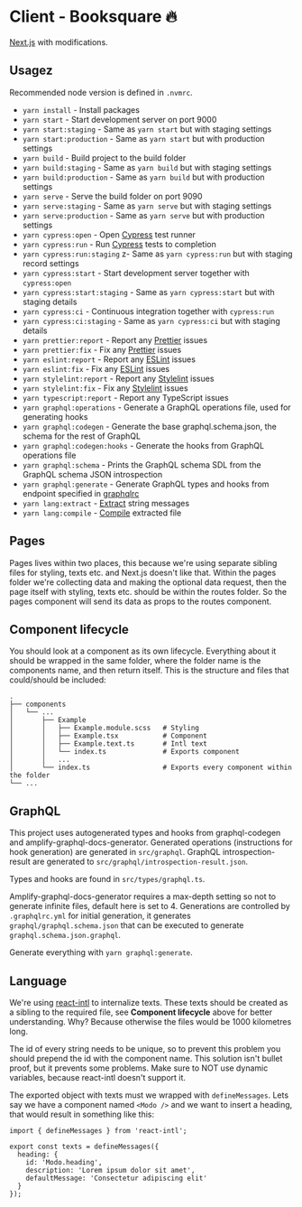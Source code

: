 # Client - Booksquare :fire:

[Next.js](https://nextjs.org/) with modifications.

## Usagez

Recommended node version is defined in `.nvmrc`.

- `yarn install` - Install packages
- `yarn start` - Start development server on port 9000
- `yarn start:staging` - Same as `yarn start` but with staging settings
- `yarn start:production` - Same as `yarn start` but with production settings
- `yarn build` - Build project to the build folder
- `yarn build:staging` - Same as `yarn build` but with staging settings
- `yarn build:production` - Same as `yarn build` but with production settings
- `yarn serve` - Serve the build folder on port 9090
- `yarn serve:staging` - Same as `yarn serve` but with staging settings
- `yarn serve:production` - Same as `yarn serve` but with production settings
- `yarn cypress:open` - Open [Cypress](https://www.cypress.io/) test runner
- `yarn cypress:run` - Run [Cypress](https://www.cypress.io/) tests to completion
- `yarn cypress:run:staging` z- Same as `yarn cypress:run` but with staging record settings
- `yarn cypress:start` - Start development server together with `cypress:open`
- `yarn cypress:start:staging` - Same as `yarn cypress:start` but with staging details
- `yarn cypress:ci` - Continuous integration together with `cypress:run`
- `yarn cypress:ci:staging` - Same as `yarn cypress:ci` but with staging details
- `yarn prettier:report` - Report any [Prettier](https://prettier.io/) issues
- `yarn prettier:fix` - Fix any [Prettier](https://prettier.io/) issues
- `yarn eslint:report` - Report any [ESLint](https://eslint.org/) issues
- `yarn eslint:fix` - Fix any [ESLint](https://eslint.org/) issues
- `yarn stylelint:report` - Report any [Stylelint](https://stylelint.io/) issues
- `yarn stylelint:fix` - Fix any [Stylelint](https://stylelint.io/) issues
- `yarn typescript:report` - Report any TypeScript issues
- `yarn graphql:operations` - Generate a GraphQL operations file, used for generating hooks
- `yarn graphql:codegen` - Generate the base graphql.schema.json, the schema for the rest of GraphQL
- `yarn graphql:codegen:hooks` - Generate the hooks from GraphQL operations file
- `yarn graphql:schema` - Prints the GraphQL schema SDL from the GraphQL schema JSON introspection
- `yarn graphql:generate` - Generate GraphQL types and hooks from endpoint specified in [graphqlrc](https://graphql-code-generator.com/)
- `yarn lang:extract` - [Extract](https://formatjs.io/docs/tooling/cli#extraction) string messages
- `yarn lang:compile` - [Compile](https://formatjs.io/docs/tooling/cli#compilation) extracted file

## Pages

Pages lives within two places, this because we're using separate sibling files for styling, texts etc. and Next.js doesn't like that. Within the pages folder we're collecting data and making the optional data request, then the page itself with styling, texts etc. should be within the routes folder. So the pages component will send its data as props to the routes component.

## Component lifecycle

You should look at a component as its own lifecycle. Everything about it should be wrapped in the same folder, where the folder name is the components name, and then return itself. This is the structure and files that could/should be included:

```
.
├── components
│   └── ...
│       ├── Example
│       │   ├── Example.module.scss   # Styling
│       │   ├── Example.tsx           # Component
│       │   ├── Example.text.ts       # Intl text
│       │   └── index.ts              # Exports component
│       │   ...
│       └── index.ts                  # Exports every component within the folder
└── ...
```

## GraphQL

This project uses autogenerated types and hooks from graphql-codegen and amplify-graphql-docs-generator.
Generated operations (instructions for hook generation) are generated in `src/graphql`. GraphQL introspection-result are generated to `src/graphql/introspection-result.json`.

Types and hooks are found in `src/types/graphql.ts`.

Amplify-graphql-docs-generator requires a max-depth setting so not to generate infinite files, default here is set to 4.
Generations are controlled by `.graphqlrc.yml` for initial generation, it generates `graphql/graphql.schema.json` that can be executed to
generate `graphql.schema.json.graphql`.

Generate everything with `yarn graphql:generate`.

## Language

We're using [react-intl](https://formatjs.io/docs/react-intl/) to internalize texts. These texts should be created as a sibling to the required file, see **Component lifecycle** above for better understanding. Why? Because otherwise the files would be 1000 kilometres long.

The id of every string needs to be unique, so to prevent this problem you should prepend the id with the component name. This solution isn't bullet proof, but it prevents some problems. Make sure to NOT use dynamic variables, because react-intl doesn't support it.

The exported object with texts must we wrapped with `defineMessages`. Lets say we have a component named `<Modo />` and we want to insert a heading, that would result in something like this:

```
import { defineMessages } from 'react-intl';

export const texts = defineMessages({
  heading: {
    id: 'Modo.heading',
    description: 'Lorem ipsum dolor sit amet',
    defaultMessage: 'Consectetur adipiscing elit'
  }
});
```
